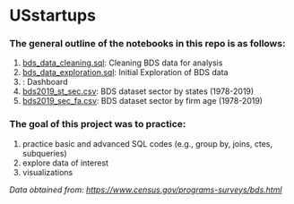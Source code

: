 # USstartups

### The general outline of the notebooks in this repo is as follows:
1. [bds_data_cleaning.sql](https://github.com/yyklee/US-startups/blob/main/bds_data_cleaning.sql): Cleaning BDS data for analysis
2. [bds_data_exploration.sql](https://github.com/yyklee/USstartups/bds_data_exploration.sql): Initial Exploration of BDS data 
3.   : Dashboard 
4. [bds2019_st_sec.csv](https://github.com/yyklee/USstartups/bds2019_st_sec.csv): BDS dataset sector by states (1978-2019)
5. [bds2019_sec_fa.csv](https://github.com/yyklee/USstartups/bds2019_sec_fa.csv): BDS dataset sector by firm age (1978-2019)

### The goal of this project was to practice:
1. practice basic and advanced SQL codes (e.g., group by, joins, ctes, subqueries)
2. explore data of interest
3. visualizations 

*Data obtained from: https://www.census.gov/programs-surveys/bds.html*

